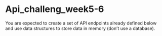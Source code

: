 # Api_challeng_week5-6
You are expected to create a set of API endpoints already defined below and use data structures to store data in memory (don’t use a database).
